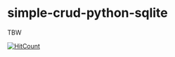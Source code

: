 # simple-crud-python-sqlite

TBW


[![HitCount](http://hits.dwyl.io/teamtact/https://github.com/teamtact/simple-crud-python-sqldb.svg)](http://hits.dwyl.io/teamtact/https://github.com/teamtact/simple-crud-python-sqldb)
